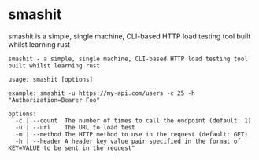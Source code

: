 # smashit

smashit is a simple, single machine, CLI-based HTTP load testing tool built whilst learning rust

```
smashit - a simple, single machine, CLI-based HTTP load testing tool built whilst learning rust

usage: smashit [options]

example: smashit -u https://my-api.com/users -c 25 -h "Authorization=Bearer Foo"

options:
  -c | --count  The number of times to call the endpoint (default: 1)
  -u | --url    The URL to load test
  -m | --method The HTTP method to use in the request (default: GET)
  -h | --header A header key value pair specified in the format of KEY=VALUE to be sent in the request"
```
